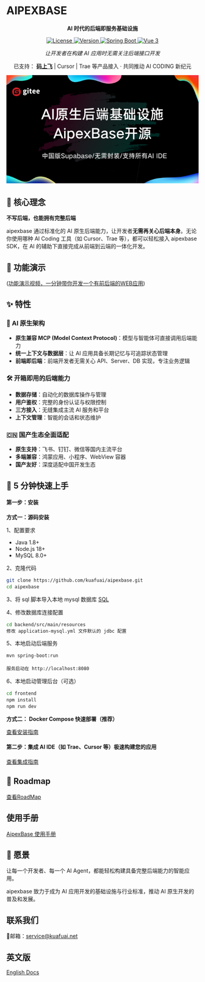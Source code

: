 # AIPEXBASE

<p align="center">
  <strong>AI 时代的后端即服务基础设施</strong>
</p>
<p align="center">
  <a href="https://opensource.org/license/apache-2-0">
    <img src="https://img.shields.io/badge/license-Apache%202.0-blue.svg" alt="License">
  </a>
  <a href="https://github.com/kuafuai/aipexbase">
    <img src="https://img.shields.io/badge/version-1.0.0-brightgreen.svg" alt="Version">
  </a>
  <a href="https://spring.io/projects/spring-boot">
    <img src="https://img.shields.io/badge/Spring%20Boot-2-brightgreen.svg" alt="Spring Boot">
  </a>
  <a href="https://vuejs.org/">
    <img src="https://img.shields.io/badge/Vue-3-green.svg" alt="Vue 3">
  </a>
</p>
<p align="center">
  <em>让开发者在构建 AI 应用时无需关注后端接口开发</em>
</p>


<p align="center">
已支持： <a href="https://www.codeflying.net/"><strong>码上飞</strong></a> | Cursor | Trae 等产品接入 · 共同推动 AI CODING 新纪元
</p> 

<p align="center">
<img src="docs/aipexbase.png">
</p>

## 🚀 核心理念

**不写后端，也能拥有完整后端**

aipexbase 通过标准化的 AI 原生后端能力，让开发者**无需再关心后端本身**。无论你使用哪种 AI Coding 工具（如 Cursor、Trae 等），都可以轻松接入 aipexbase SDK，在 AI 的辅助下直接完成从前端到云端的一体化开发。

## 🎥 功能演示
([功能演示视频，一分钟带你开发一个有前后端的WEB应用](https://www.bilibili.com/video/BV1icW9zRERh/))

## ✨ 特性

### 🧠 AI 原生架构
- **原生兼容 MCP (Model Context Protocol)**：模型与智能体可直接调用后端能力
- **统一上下文与数据层**：让 AI 应用具备长期记忆与可追踪状态管理
- **前端即后端**：前端开发者无需关心 API、Server、DB 实现，专注业务逻辑

### 🛠️ 开箱即用的后端能力
- **数据存储**：自动化的数据库操作与管理
- **用户鉴权**：完整的身份认证与权限控制
- **三方接入**：无缝集成主流 AI 服务和平台
- **上下文管理**：智能的会话和状态维护

### 🇨🇳 国产生态全面适配
- **原生支持**：飞书、钉钉、微信等国内主流平台
- **多端兼容**：鸿蒙应用、小程序、WebView 容器
- **国产友好**：深度适配中国开发生态


## 🚀 5 分钟快速上手
#### 第一步：安装

**方式一：源码安装**

1、配置要求
- Java 1.8+
- Node.js 18+
- MySQL 8.0+ 

2、克隆代码
```bash
git clone https://github.com/kuafuai/aipexbase.git
cd aipexbase
```

3、将 sql 脚本导入本地 mysql 数据库 [SQL](./install/mysql/init.sql)



4、修改数据库连接配置
```bash
cd backend/src/main/resources
修改 application-mysql.yml 文件默认的 jdbc 配置
```

5、本地启动后端服务
```bash
mvn spring-boot:run

服务启动在 http://localhost:8080
```

6、本地启动管理后台（可选）
```bash
cd frontend
npm install
npm run dev
```


**方式二： Docker Compose 快速部署（推荐）**

[查看安装指南](./docs/INSTALL.md)

#### 第二步：集成 AI IDE（如 Trae、Cursor 等）极速构建您的应用

[查看集成指南](./docs/IntegrationAI.md)

## 📅 Roadmap

[查看RoadMap](./docs/ROADMAP.md)

## 使用手册
[AipexBase 使用手册](https://vvx03gck2p.feishu.cn/docx/LSsLdYZQfoAo3zxTkwrcJuGVnC3)


## 🌟 愿景
让每一个开发者、每一个 AI Agent，都能轻松构建具备完整后端能力的智能应用。

aipexbase 致力于成为 AI 应用开发的基础设施与行业标准，推动 AI 原生开发的普及和发展。

## 联系我们
📮邮箱：service@kuafuai.net
 
## 英文版
[English Docs](./docs/README_en.md)
 
